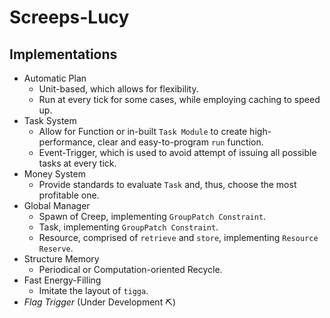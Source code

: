 # Screeps-Lucy
## Implementations
- Automatic Plan
    - Unit-based, which allows for flexibility.
    - Run at every tick for some cases, while employing caching to speed up.
- Task System
    - Allow for Function or in-built `Task Module` to create high-performance, clear and easy-to-program `run` function.
    - Event-Trigger, which is used to avoid attempt of issuing all possible tasks at every tick.
- Money System
    - Provide standards to evaluate `Task` and, thus, choose the most profitable one.
- Global Manager
    - Spawn of Creep, implementing `GroupPatch Constraint`.
    - Task, implementing `GroupPatch Constraint`.
    - Resource, comprised of `retrieve` and `store`, implementing `Resource Reserve`.
- Structure Memory
    - Periodical or Computation-oriented Recycle.
- Fast Energy-Filling
    - Imitate the layout of `tigga`.
- *Flag Trigger* (Under Development ⛏️)